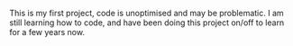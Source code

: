 This is my first project, code is unoptimised and may be problematic. I am still learning how to code, and have been doing this project on/off to learn for a few years now.
